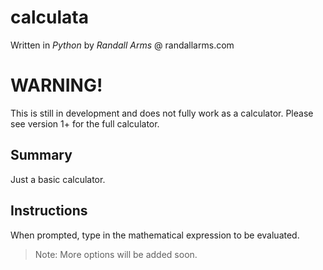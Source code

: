 # calculata
Written in *Python* by *Randall Arms* @ randallarms.com

# WARNING!
This is still in development and does not fully work as a calculator. Please see version 1+ for the full calculator.

## Summary
Just a basic calculator.

## Instructions
When prompted, type in the mathematical expression to be evaluated.

> Note: More options will be added soon.